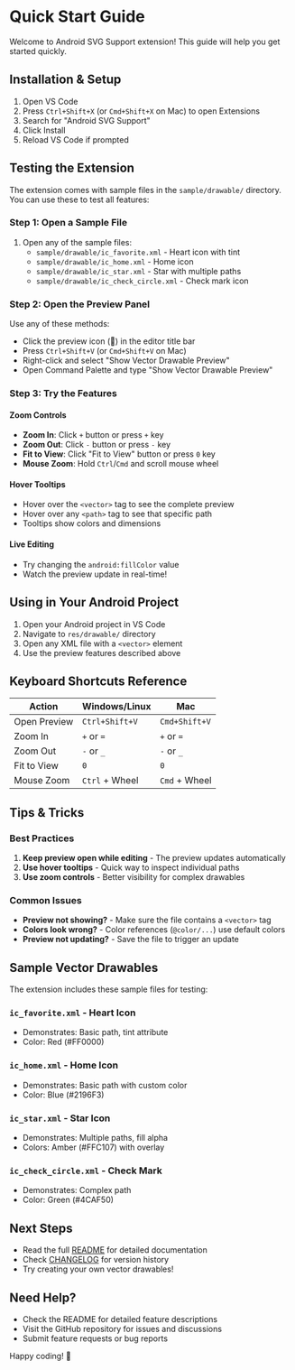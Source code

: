 # Quick Start Guide

Welcome to Android SVG Support extension! This guide will help you get started quickly.

## Installation & Setup

1. Open VS Code
2. Press `Ctrl+Shift+X` (or `Cmd+Shift+X` on Mac) to open Extensions
3. Search for "Android SVG Support"
4. Click Install
5. Reload VS Code if prompted

## Testing the Extension

The extension comes with sample files in the `sample/drawable/` directory. You can use these to test all features:

### Step 1: Open a Sample File

1. Open any of the sample files:
   - `sample/drawable/ic_favorite.xml` - Heart icon with tint
   - `sample/drawable/ic_home.xml` - Home icon
   - `sample/drawable/ic_star.xml` - Star with multiple paths
   - `sample/drawable/ic_check_circle.xml` - Check mark icon

### Step 2: Open the Preview Panel

Use any of these methods:

- Click the preview icon (📄) in the editor title bar
- Press `Ctrl+Shift+V` (or `Cmd+Shift+V` on Mac)
- Right-click and select "Show Vector Drawable Preview"
- Open Command Palette and type "Show Vector Drawable Preview"

### Step 3: Try the Features

#### Zoom Controls

- **Zoom In**: Click `+` button or press `+` key
- **Zoom Out**: Click `-` button or press `-` key
- **Fit to View**: Click "Fit to View" button or press `0` key
- **Mouse Zoom**: Hold `Ctrl`/`Cmd` and scroll mouse wheel

#### Hover Tooltips

- Hover over the `<vector>` tag to see the complete preview
- Hover over any `<path>` tag to see that specific path
- Tooltips show colors and dimensions

#### Live Editing

- Try changing the `android:fillColor` value
- Watch the preview update in real-time!

## Using in Your Android Project

1. Open your Android project in VS Code
2. Navigate to `res/drawable/` directory
3. Open any XML file with a `<vector>` element
4. Use the preview features described above

## Keyboard Shortcuts Reference

| Action       | Windows/Linux  | Mac           |
| ------------ | -------------- | ------------- |
| Open Preview | `Ctrl+Shift+V` | `Cmd+Shift+V` |
| Zoom In      | `+` or `=`     | `+` or `=`    |
| Zoom Out     | `-` or `_`     | `-` or `_`    |
| Fit to View  | `0`            | `0`           |
| Mouse Zoom   | `Ctrl` + Wheel | `Cmd` + Wheel |

## Tips & Tricks

### Best Practices

1. **Keep preview open while editing** - The preview updates automatically
2. **Use hover tooltips** - Quick way to inspect individual paths
3. **Use zoom controls** - Better visibility for complex drawables

### Common Issues

- **Preview not showing?** - Make sure the file contains a `<vector>` tag
- **Colors look wrong?** - Color references (`@color/...`) use default colors
- **Preview not updating?** - Save the file to trigger an update

## Sample Vector Drawables

The extension includes these sample files for testing:

### `ic_favorite.xml` - Heart Icon

- Demonstrates: Basic path, tint attribute
- Color: Red (#FF0000)

### `ic_home.xml` - Home Icon

- Demonstrates: Basic path with custom color
- Color: Blue (#2196F3)

### `ic_star.xml` - Star Icon

- Demonstrates: Multiple paths, fill alpha
- Colors: Amber (#FFC107) with overlay

### `ic_check_circle.xml` - Check Mark

- Demonstrates: Complex path
- Color: Green (#4CAF50)

## Next Steps

- Read the full [README](./README.md) for detailed documentation
- Check [CHANGELOG](./CHANGELOG.md) for version history
- Try creating your own vector drawables!

## Need Help?

- Check the README for detailed feature descriptions
- Visit the GitHub repository for issues and discussions
- Submit feature requests or bug reports

Happy coding! 🎨
